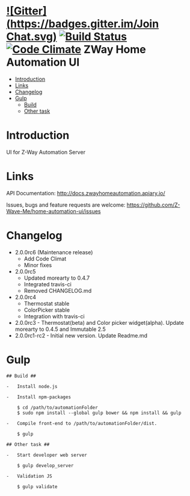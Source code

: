 [![Gitter](https://badges.gitter.im/Join Chat.svg)](https://gitter.im/Z-Wave-Me/home-automation?utm_source=badge&utm_medium=badge&utm_campaign=pr-badge&utm_content=badge)
[![Build Status](https://travis-ci.org/Z-Wave-Me/home-automation-ui.svg?branch=master)](https://travis-ci.org/Z-Wave-Me/home-automation-ui)
[![Code Climate](https://codeclimate.com/github/Z-Wave-Me/home-automation-ui/badges/gpa.svg)](https://codeclimate.com/github/Z-Wave-Me/home-automation-ui)
ZWay Home Automation UI
=============

* [Introduction](#introduction)
* [Links](#links)
* [Changelog](#changelog)
* [Gulp](#gulp)
    * [Build](##build)
    * [Other task](##other-task)
    
# Introduction #
UI for Z-Way Automation Server

# Links #

API Documentation: http://docs.zwayhomeautomation.apiary.io/

Issues, bugs and feature requests are welcome: https://github.com/Z-Wave-Me/home-automation-ui/issues

# Changelog #
* 2.0.0rc6 (Maintenance release)
    - Add Code Climat
    - Minor fixes
* 2.0.0rc5
    - Updated morearty to 0.4.7
    - Integrated travis-ci
    - Removed CHANGELOG.md
* 2.0.0rc4
    - Thermostat stable
    - ColorPicker stable
    - Integration with travis-ci
* 2.0.0rc3 - Thermostat(beta) and Color picker widget(alpha). Update morearty to 0.4.5 and Immutable 2.5
* 2.0.0rc1-rc2 - Initial new version. Update Readme.md

# Gulp #
    ## Build ##
    
    -   Install node.js

    -   Install npm-packages

        $ cd /path/to/automationFolder
        $ sudo npm install --global gulp bower && npm install && gulp

    -   Compile front-end to /path/to/automationFolder/dist.

        $ gulp

    ## Other task ##

    -   Start developer web server
    
        $ gulp develop_server
    
    -   Validation JS
    
        $ gulp validate